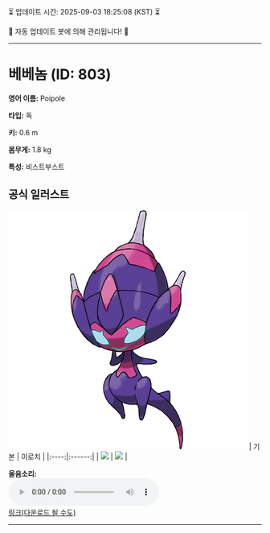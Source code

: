 
⏳ 업데이트 시간: 2025-09-03 18:25:08 (KST) ⏳

🤖 자동 업데이트 봇에 의해 관리됩니다! 🤖

---

# 베베놈 (ID: 803)
**영어 이름:** Poipole

**타입:** 독

**키:** 0.6 m

**몸무게:** 1.8 kg

**특성:** 비스트부스트

## 공식 일러스트
![](https://raw.githubusercontent.com/PokeAPI/sprites/master/sprites/pokemon/other/official-artwork/803.png)
| 기본 | 이로치 |
|:----:|:------:|
| <img src="http://play.pokemonshowdown.com/sprites/ani/poipole.gif" width="200"> | <img src="http://play.pokemonshowdown.com/sprites/ani-shiny/poipole.gif" width="200"> |

**울음소리:**<br><audio controls src="https://raw.githubusercontent.com/PokeAPI/cries/main/cries/pokemon/latest/803.ogg"></audio><br> [링크(다운로드 될 수도)](https://raw.githubusercontent.com/PokeAPI/cries/main/cries/pokemon/latest/803.ogg)


---
